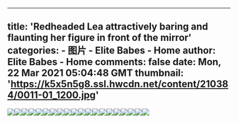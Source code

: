 
---
title: 'Redheaded Lea attractively baring and flaunting her figure in front of the mirror'
categories: 
    - 图片
    - Elite Babes - Home
author: Elite Babes - Home
comments: false
date: Mon, 22 Mar 2021 05:04:48 GMT
thumbnail: 'https://k5x5n5g8.ssl.hwcdn.net/content/210384/0011-01_1200.jpg'
---

<div>   
<img src="https://k5x5n5g8.ssl.hwcdn.net/content/210384/0011-01_1200.jpg" referrerpolicy="no-referrer"><img src="https://k5x5n5g8.ssl.hwcdn.net/content/210384/0011-02_1200.jpg" referrerpolicy="no-referrer"><img src="https://k5x5n5g8.ssl.hwcdn.net/content/210384/0011-03_1200.jpg" referrerpolicy="no-referrer"><img src="https://k5x5n5g8.ssl.hwcdn.net/content/210384/0011-04_1800.jpg" referrerpolicy="no-referrer"><img src="https://k5x5n5g8.ssl.hwcdn.net/content/210384/0011-05_1200.jpg" referrerpolicy="no-referrer"><img src="https://k5x5n5g8.ssl.hwcdn.net/content/210384/0011-06_1200.jpg" referrerpolicy="no-referrer"><img src="https://k5x5n5g8.ssl.hwcdn.net/content/210384/0011-07_1200.jpg" referrerpolicy="no-referrer"><img src="https://k5x5n5g8.ssl.hwcdn.net/content/210384/0011-08_1200.jpg" referrerpolicy="no-referrer"><img src="https://k5x5n5g8.ssl.hwcdn.net/content/210384/0011-09_1200.jpg" referrerpolicy="no-referrer"><img src="https://k5x5n5g8.ssl.hwcdn.net/content/210384/0011-10_1200.jpg" referrerpolicy="no-referrer"><img src="https://k5x5n5g8.ssl.hwcdn.net/content/210384/0011-11_1200.jpg" referrerpolicy="no-referrer"><img src="https://k5x5n5g8.ssl.hwcdn.net/content/210384/0011-12_1800.jpg" referrerpolicy="no-referrer"><img src="https://k5x5n5g8.ssl.hwcdn.net/content/210384/0011-13_1200.jpg" referrerpolicy="no-referrer"><img src="https://k5x5n5g8.ssl.hwcdn.net/content/210384/0011-14_1200.jpg" referrerpolicy="no-referrer"><img src="https://k5x5n5g8.ssl.hwcdn.net/content/210384/0011-15_1200.jpg" referrerpolicy="no-referrer"><img src="https://k5x5n5g8.ssl.hwcdn.net/content/210384/0011-16_1200.jpg" referrerpolicy="no-referrer"><img src="https://k5x5n5g8.ssl.hwcdn.net/content/210384/0011-17_1800.jpg" referrerpolicy="no-referrer"><img src="https://k5x5n5g8.ssl.hwcdn.net/content/210384/0011-18_1200.jpg" referrerpolicy="no-referrer"><img src="https://k5x5n5g8.ssl.hwcdn.net/content/210384/0011-19_1200.jpg" referrerpolicy="no-referrer"><img src="https://k5x5n5g8.ssl.hwcdn.net/content/210384/0011-20_1200.jpg" referrerpolicy="no-referrer">  
</div>
            